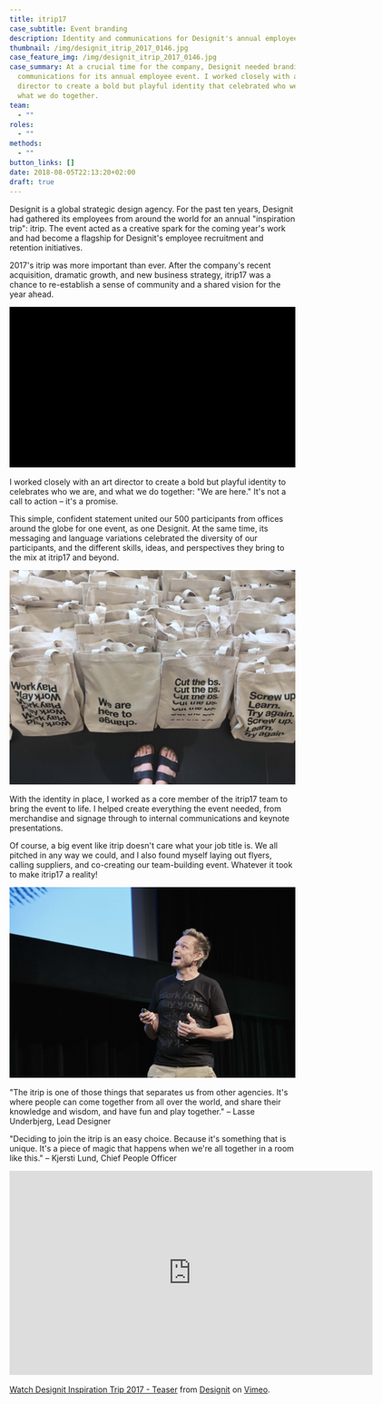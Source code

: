 ```yaml
---
title: itrip17
case_subtitle: Event branding
description: Identity and communications for Designit's annual employee event
thumbnail: /img/designit_itrip_2017_0146.jpg
case_feature_img: /img/designit_itrip_2017_0146.jpg
case_summary: At a crucial time for the company, Designit needed branding and
  communications for its annual employee event. I worked closely with an art
  director to create a bold but playful identity that celebrated who we are, and
  what we do together.
team:
  - ""
roles:
  - ""
methods:
  - ""
button_links: []
date: 2018-08-05T22:13:20+02:00
draft: true
---
```

Designit is a global strategic design agency. For the past ten years, Designit had gathered its employees from around the world for an annual "inspiration trip": itrip. The event acted as a creative spark for the coming year's work and had become a flagship for Designit's employee recruitment and retention initiatives.

2017's itrip was more important than ever. After the company's recent acquisition, dramatic growth, and new business strategy, itrip17 was a chance to re-establish a sense of community and a shared vision for the year ahead.

![We are here/We zijn hier/Estamos aquí/Vi er her...](img/wearehere_languages_1.gif)

I worked closely with an art director to create a bold but playful identity to celebrates who we are, and what we do together: "We are here." It's not a call to action – it's a promise.

This simple, confident statement united our 500 participants from offices around the globe for one event, as one Designit. At the same time, its messaging and language variations celebrated the diversity of our participants, and the different skills, ideas, and perspectives they bring to the mix at itrip17 and beyond. 

![Tote bags displaying four different variations on "We are here"](img/img_1175.jpg)

With the identity in place, I worked as a core member of the itrip17 team to bring the event to life. I helped create everything the event needed, from merchandise and signage through to internal communications and keynote presentations. 

Of course, a big event like itrip doesn't care what your job title is. We all pitched in any way we could, and I also found myself laying out flyers, calling suppliers, and co-creating our team-building event. Whatever it took to make itrip17 a reality! 

![Designit's Founder and CEO, Mikal Hallstrup, gives his keynote presentation in his itrip17 t-shirt](img/5-324.jpg)

"The itrip is one of those things that separates us from other agencies. It's where people can come together from all over the world, and share their knowledge and wisdom, and have fun and play together." – Lasse Underbjerg, Lead Designer

"Deciding to join the itrip is an easy choice. Because it's something that is unique. It's a piece of magic that happens when we're all together in a room like this." – Kjersti Lund, Chief People Officer

<iframe src="https://player.vimeo.com/video/232671155?color=fbfe34&title=0&byline=0&portrait=0" width="640" height="360" frameborder="0" allow="autoplay; fullscreen; picture-in-picture" allowfullscreen></iframe>
<p><a href="https://vimeo.com/232671155">Watch Designit Inspiration Trip 2017 - Teaser</a> from <a href="https://vimeo.com/designit">Designit</a> on <a href="https://vimeo.com">Vimeo</a>.</p>